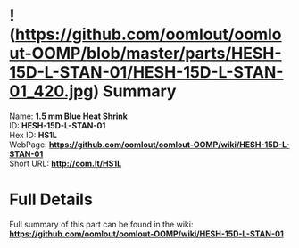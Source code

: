
!(https://github.com/oomlout/oomlout-OOMP/blob/master/parts/HESH-15D-L-STAN-01/HESH-15D-L-STAN-01_420.jpg)
Summary
=================
  
Name: __1.5 mm Blue Heat Shrink__    
ID: __HESH-15D-L-STAN-01__   
Hex ID: __HS1L__   
WebPage: __https://github.com/oomlout/oomlout-OOMP/wiki/HESH-15D-L-STAN-01__   
Short URL: __http://oom.lt/HS1L__   

Full Details
==========================
Full summary of this part can be found in the wiki:   
__https://github.com/oomlout/oomlout-OOMP/wiki/HESH-15D-L-STAN-01__    

